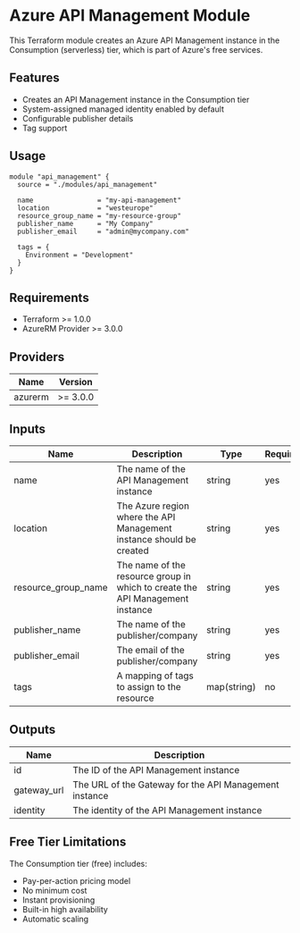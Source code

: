 # Azure API Management Module

This Terraform module creates an Azure API Management instance in the Consumption (serverless) tier, which is part of Azure's free services.

## Features

- Creates an API Management instance in the Consumption tier
- System-assigned managed identity enabled by default
- Configurable publisher details
- Tag support

## Usage

```hcl
module "api_management" {
  source = "./modules/api_management"

  name                = "my-api-management"
  location            = "westeurope"
  resource_group_name = "my-resource-group"
  publisher_name      = "My Company"
  publisher_email     = "admin@mycompany.com"

  tags = {
    Environment = "Development"
  }
}
```

## Requirements

- Terraform >= 1.0.0
- AzureRM Provider >= 3.0.0

## Providers

| Name    | Version |
|---------|---------|
| azurerm | >= 3.0.0 |

## Inputs

| Name | Description | Type | Required |
|------|-------------|------|----------|
| name | The name of the API Management instance | string | yes |
| location | The Azure region where the API Management instance should be created | string | yes |
| resource_group_name | The name of the resource group in which to create the API Management instance | string | yes |
| publisher_name | The name of the publisher/company | string | yes |
| publisher_email | The email of the publisher/company | string | yes |
| tags | A mapping of tags to assign to the resource | map(string) | no |

## Outputs

| Name | Description |
|------|-------------|
| id | The ID of the API Management instance |
| gateway_url | The URL of the Gateway for the API Management instance |
| identity | The identity of the API Management instance |

## Free Tier Limitations

The Consumption tier (free) includes:
- Pay-per-action pricing model
- No minimum cost
- Instant provisioning
- Built-in high availability
- Automatic scaling
